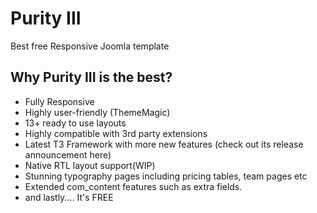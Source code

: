 Purity III
==========

Best free Responsive Joomla template

Why Purity III is the best?
---------------------------

- Fully Responsive
- Highly user-friendly (ThemeMagic)
- 13+ ready to use layouts
- Highly compatible with 3rd party extensions
- Latest T3 Framework with more new features (check out its release announcement here)
- Native RTL layout support(WIP)
- Stunning typography pages including pricing tables, team pages etc
- Extended com_content features such as extra fields.
- and lastly.... It's FREE

